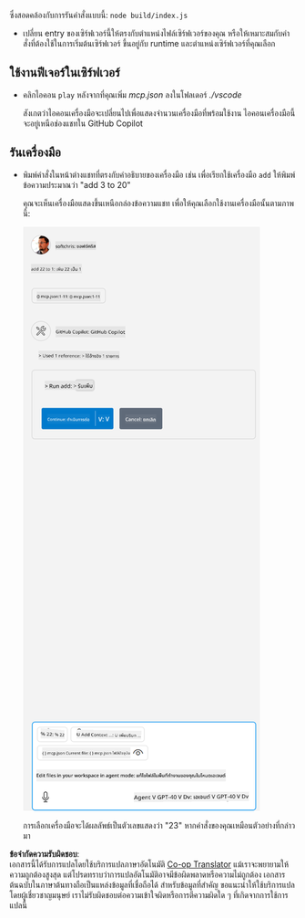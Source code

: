 <!--
CO_OP_TRANSLATOR_METADATA:
{
  "original_hash": "5ef8f5821c1a04f7b1fc4f15098ecab8",
  "translation_date": "2025-07-13T19:42:58+00:00",
  "source_file": "03-GettingStarted/04-vscode/solution/README.md",
  "language_code": "th"
}
-->
ซึ่งสอดคล้องกับการรันคำสั่งแบบนี้: `node build/index.js`

- เปลี่ยน entry ของเซิร์ฟเวอร์นี้ให้ตรงกับตำแหน่งไฟล์เซิร์ฟเวอร์ของคุณ หรือให้เหมาะสมกับคำสั่งที่ต้องใช้ในการเริ่มต้นเซิร์ฟเวอร์ ขึ้นอยู่กับ runtime และตำแหน่งเซิร์ฟเวอร์ที่คุณเลือก

## ใช้งานฟีเจอร์ในเซิร์ฟเวอร์

- คลิกไอคอน `play` หลังจากที่คุณเพิ่ม *mcp.json* ลงในโฟลเดอร์ *./vscode*

    สังเกตว่าไอคอนเครื่องมือจะเปลี่ยนไปเพื่อแสดงจำนวนเครื่องมือที่พร้อมใช้งาน ไอคอนเครื่องมือนี้จะอยู่เหนือช่องแชทใน GitHub Copilot

## รันเครื่องมือ

- พิมพ์คำสั่งในหน้าต่างแชทที่ตรงกับคำอธิบายของเครื่องมือ เช่น เพื่อเรียกใช้เครื่องมือ `add` ให้พิมพ์ข้อความประมาณว่า "add 3 to 20"

    คุณจะเห็นเครื่องมือแสดงขึ้นเหนือกล่องข้อความแชท เพื่อให้คุณเลือกใช้งานเครื่องมือนั้นตามภาพนี้:

    ![VS Code indicating it wanting to run a tool](../../../../../translated_images/vscode-agent.d5a0e0b897331060518fe3f13907677ef52b879db98c64d68a38338608f3751e.th.png)

    การเลือกเครื่องมือจะได้ผลลัพธ์เป็นตัวเลขแสดงว่า "23" หากคำสั่งของคุณเหมือนตัวอย่างที่กล่าวมา

**ข้อจำกัดความรับผิดชอบ**:  
เอกสารนี้ได้รับการแปลโดยใช้บริการแปลภาษาอัตโนมัติ [Co-op Translator](https://github.com/Azure/co-op-translator) แม้เราจะพยายามให้ความถูกต้องสูงสุด แต่โปรดทราบว่าการแปลอัตโนมัติอาจมีข้อผิดพลาดหรือความไม่ถูกต้อง เอกสารต้นฉบับในภาษาต้นทางถือเป็นแหล่งข้อมูลที่เชื่อถือได้ สำหรับข้อมูลที่สำคัญ ขอแนะนำให้ใช้บริการแปลโดยผู้เชี่ยวชาญมนุษย์ เราไม่รับผิดชอบต่อความเข้าใจผิดหรือการตีความผิดใด ๆ ที่เกิดจากการใช้การแปลนี้